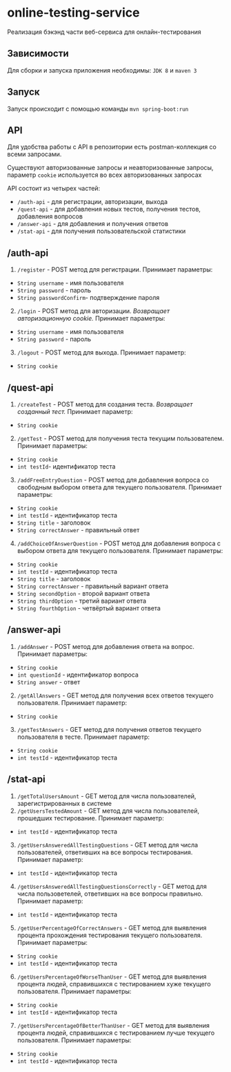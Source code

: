 # online-testing-service
Реализация бэкэнд части веб-сервиса для онлайн-тестирования

Зависимости
---
Для сборки и запуска приложения необходимы: `JDK 8` и `maven 3`

Запуск
---
Запуск происходит с помощью команды `mvn spring-boot:run`

API
---
Для удобства работы с API в репозитории есть postman-коллекция со всеми запросами.

Существуют авторизованные запросы и неавторизованные запросы, параметр `cookie` используется во всех авторизованных запросах

API состоит из четырех частей:
- `/auth-api` - для регистрации, авторизации, выхода
- `/quest-api` - для добавления новых тестов, получения тестов, добавления вопросов
- `/answer-api` - для добавления и получения ответов
- `/stat-api` - для получения пользовательской статистики

/auth-api
---
1. `/register` - POST метод для регистрации. Принимает параметры:
- `String username` - имя пользователя
- `String password` - пароль
- `String passwordConfirm`- подтверждение пароля
2. `/login` - POST метод для авторизации. _Возвращает авторизационную cookie._ Принимает параметры:
- `String username` - имя пользователя
- `String password` - пароль
3. `/logout` - POST метод для выхода. Принимает параметр:
- `String cookie`

/quest-api
---
1. `/createTest` - POST метод для создания теста. _Возвращает созданный тест._ Принимает параметр:
- `String cookie` 
2. `/getTest` - POST метод для получения теста текущим пользователем. Принимает параметры:
- `String cookie` 
- `int testId`- идентификатор теста
3. `/addFreeEntryOuestion` - POST метод для добавления вопроса со свободным выбором ответа для текущего пользователя. Принимает параметры: 
- `String cookie`
- `int testId` - идентификатор теста
- `String title` - заголовок
- `String correctAnswer` - правильный ответ
4. `/addChoiceOfAnswerQuestion` - POST метод для добавления вопроса с выбором ответа для текущего пользователя. Принимает параметры:
- `String cookie`
- `int testId` - идентификатор теста
- `String title` - заголовок
- `String correctAnswer` - правильный вариант ответа
- `String secondOption` - второй вариант ответа
- `String thirdOption` - третий вариант ответа
- `String fourthOption` - четвёртый вариант ответа

/answer-api
---
1. `/addAnswer` - POST метод для добавления ответа на вопрос. Принимает параметры:
- `String cookie`
- `int questionId` - идентификатор вопроса
- `String answer` - ответ
2. `/getAllAnswers` - GET метод для получения всех ответов текущего пользователя. Принимает параметр:
- `String cookie`
3. `/getTestAnswers` - GET метод для получения ответов текущего пользователя в тесте. Принимает параметр:
- `String cookie`
- `int testId` - идентификатор теста

/stat-api
---
1. `/getTotalUsersAmount` - GET метод для числа пользователей, зарегистрированных в системе
2. `/getUsersTestedAmount` - GET метод для числа пользователей, прошедших тестирование. Принимает параметр:
- `int testId` - идентификатор теста
3. `/getUsersAnsweredAllTestingQuestions` - GET метод для числа пользователей, ответивших на все вопросы тестирования. Принимает параметр:
- `int testId` - идентификатор теста
4. `/getUsersAnsweredAllTestingQuestionsCorrectly` - GET метод для числа пользоветелей, ответивших на все вопросы правильно. Принимает параметр:
- `int testId` - идентификатор теста
5. `/getUserPercentageOfCorrectAnswers` - GET метод для выявления процента прохождения тестирования текущего пользователя. Принимает параметры:
- `String cookie`
- `int testId` - идентификатор теста
6. `/getUsersPercentageOfWorseThanUser` - GET метод для выявления процента людей, справившихся с тестированием хуже текущего пользователя. Принимает параметры:
- `String cookie`
- `int testId` - идентификатор теста
7. `/getUsersPercentageOfBetterThanUser` - GET метод для выявления процента людей, справившихся с тестированием лучше текущего пользователя. Принимает параметры:
- `String cookie`
- `int testId` - идентификатор теста


